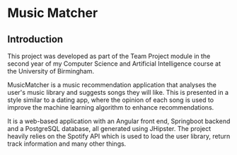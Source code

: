 # Music Matcher

## Introduction

This project was developed as part of the Team Project module in the second year of my Computer Science and Artificial Intelligence course at the University of Birmingham.

MusicMatcher is a music recommendation application that analyses the user's music library and suggests songs they will like. This is presented in a style similar to a dating app, where the opinion of each song is used to improve the machine learning algorithm to enhance recommendations.

It is a web-based application with an Angular front end, Springboot backend and a PostgreSQL database, all generated using JHipster.
The project heavily relies on the Spotify API which is used to load the user library, return track information and many other things.
